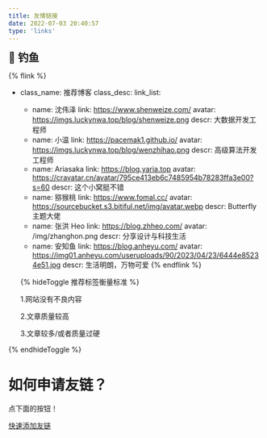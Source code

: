 ```yaml
---
title: 友情链接
date: 2022-07-03 20:40:57
type: 'links'
---
```


<div class="title-h2-a">
  <div class="title-h2-a-left">
    <h2 style="padding-top: 0;margin:0.6rem 0 0.6rem;">🎣 钓鱼</h2>
    <a class="random-post-start" href="javascript:fetchRandomPost();"><i class="fa-solid fa-arrow-rotate-right"></i></a>
  </div>
</div>
<div id="random-post"></div>

<link rel="stylesheet" type="text/css" href="https://imgs.luckynwa.top/jscss/random-friends-post.css">
<div id="gitcalendar" style="display:none"></div>

<!-- 一个友链例子 -->

{% flink %}

- class_name: 推荐博客
  class_desc:
  link_list:

  - name: 沈伟泽
    link: https://www.shenweize.com/
    avatar: https://imgs.luckynwa.top/blog/shenweize.png
    descr: 大数据开发工程师
  - name: 小温
    link: https://pacemak1.github.io/
    avatar: https://imgs.luckynwa.top/blog/wenzhihao.png
    descr: 高级算法开发工程师
  - name: Ariasaka
    link: https://blog.yaria.top
    avatar: https://cravatar.cn/avatar/795ce413eb6c7485954b78283ffa3e00?s=60
    descr: 这个小窝挺不错
  - name: 猕猴桃
    link: https://www.fomal.cc/
    avatar: https://sourcebucket.s3.bitiful.net/img/avatar.webp
    descr: Butterfly 主题大佬
  - name: 张洪 Heo
    link: https://blog.zhheo.com/
    avatar: /img/zhanghon.png
    descr: 分享设计与科技生活
  - name: 安知鱼
    link: https://blog.anheyu.com/
    avatar: https://img01.anheyu.com/useruploads/90/2023/04/23/6444e85234e51.jpg
    descr: 生活明朗，万物可爱
    {% endflink %}

  {% hideToggle 推荐标签衡量标准 %}

  1.网站没有不良内容

  2.文章质量较高

  3.文章较多/或者质量过硬

{% endhideToggle %}

<h1>如何申请友链？</h1>

点下面的按钮！

<script type="text/javascript" src="https://imgs.luckynwa.top/jscss/jquery.min.js"></script>
<script src = "/js/randomFriend.js"></script>

<a href="javascript:void(0)" onclick="addflink()">快速添加友链</a>
